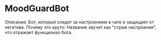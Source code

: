 # MoodGuardBot
Описание: Бот, который следит за настроением в чате и защищает от негатива.  Почему это круто: Название звучит как "страж настроения", что отражает функционал бота.
